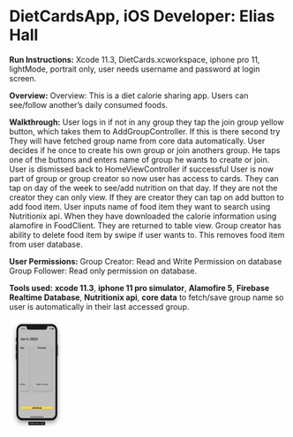 # DietCardsApp, iOS Developer: Elias Hall

**Run Instructions:** 
Xcode 11.3, DietCards.xcworkspace, iphone pro 11, lightMode, portrait only, user needs username and password at login screen.

**Overview:** 
Overview: This is a diet calorie sharing app. Users can see/follow another’s daily consumed foods.

**Walkthrough:**
User logs in if not in any group they tap the join group yellow button, which takes them to AddGroupController. If this is there second try They will have fetched group name from core data automatically. 
User decides if he once to create his own group or join anothers group. He taps one of the buttons and enters name of group he wants to create or join. User is dismissed back to HomeViewController if successful
User is now part of group or group creator so now user has access to cards. They can tap on day of the week to see/add nutrition on that day.
If they are not the creator they can only view. If they are creator they can tap on add button to add food item. User inputs name of food item they want to search using Nutritionix api. When they have downloaded the calorie information using alamofire in FoodClient. They are returned to table view.
Group creator has ability to delete food item by swipe if user wants to. This removes food item from user database.

**User Permissions:**
Group Creator: Read and Write Permission on database
Group Follower: Read only permission on database.

**Tools used:** **xcode 11.3**, **iphone 11 pro simulator**, **Alamofire 5**, **Firebase Realtime Database**, **Nutritionix api**, **core data** to fetch/save group name so user is automatically in their last accessed group.


<img src = "Images/Screen%20Shot%202020-01-05%20at%2011.33.33%20AM.png" width="100" height="200">
